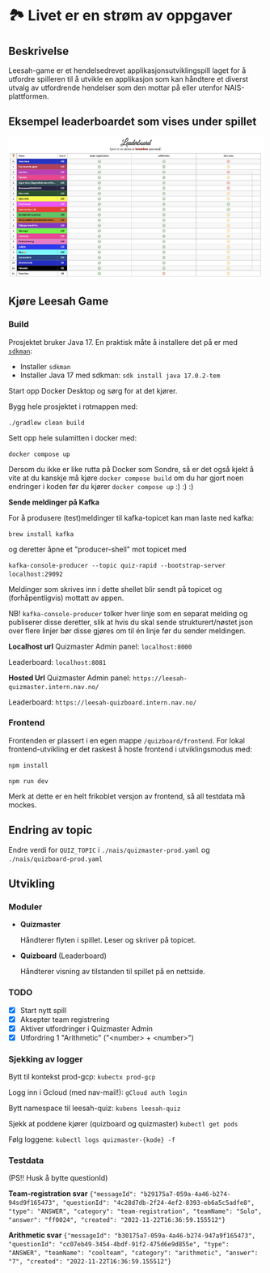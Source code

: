 # 🏞️ Livet er en strøm av oppgaver

## Beskrivelse
Leesah-game er et hendelsedrevet applikasjonsutviklingspill laget for å utfordre spilleren til å utvikle en applikasjon som kan håndtere et diverst utvalg av utfordrende hendelser som den mottar på eller utenfor NAIS-plattformen.

## Eksempel leaderboardet som vises under spillet
<img style="height:20em;" src="/leesah-game-board.png">

## Kjøre Leesah Game

[//]: # (- [Spillerene er på Nais]&#40;&#41;)
[//]: # (- [Spillerene er ikke på Nais]&#40;leesah-game-outside-nais.md&#41;)

### Build
Prosjektet bruker Java 17. En praktisk måte å installere det på er med [`sdkman`](https://sdkman.io/):
- Installer `sdkman`
- Installer Java 17 med sdkman: `sdk install java 17.0.2-tem`

Start opp Docker Desktop og sørg for at det kjører.

Bygg hele prosjektet i rotmappen med:

`./gradlew clean build`

Sett opp hele sulamitten i docker med:

`docker compose up`

Dersom du ikke er like rutta på Docker som Sondre, så er det også kjekt å vite at du kanskje må kjøre `docker compose build` om du har gjort noen endringer i koden før du kjører `docker compose up` :) :) :) 

**Sende meldinger på Kafka**

For å produsere (test)meldinger til kafka-topicet kan man laste ned kafka:

`brew install kafka`

og deretter åpne et "producer-shell" mot topicet med

`kafka-console-producer --topic quiz-rapid --bootstrap-server localhost:29092`

Meldinger som skrives inn i dette shellet blir sendt på topicet og (forhåpentligvis) mottatt av appen.

NB! `kafka-console-producer` tolker hver linje som en separat melding og publiserer disse deretter, slik at hvis du skal sende
strukturert/nøstet json over flere linjer bør disse gjøres om til én linje før du sender meldingen.

**Localhost url**
Quizmaster Admin panel: `localhost:8000`

Leaderboard: `localhost:8081`

**Hosted Url**
Quizmaster Admin panel: `https://leesah-quizmaster.intern.nav.no/`

Leaderboard: `https://leesah-quizboard.intern.nav.no/`

### Frontend
Frontenden er plassert i en egen mappe `/quizboard/frontend`. For lokal frontend-utvikling er det raskest å hoste frontend i utviklingsmodus med:

`npm install`

`npm run dev`

Merk at dette er en helt frikoblet versjon av frontend, så all testdata må mockes.

## Endring av topic
Endre verdi for `QUIZ_TOPIC` i `./nais/quizmaster-prod.yaml` og `./nais/quizboard-prod.yaml` 

## Utvikling

### Moduler

- **Quizmaster**
  
  Håndterer flyten i spillet. Leser og skriver på topicet.

- **Quizboard** (Leaderboard)

  Håndterer visning av tilstanden til spillet på en nettside. 

### TODO
- [x] Start nytt spill
- [x] Aksepter team registrering
- [x] Aktiver utfordringer i Quizmaster Admin 
- [x] Utfordring 1 "Arithmetic" ("\<number\> + \<number\>")

### Sjekking av logger
Bytt til kontekst prod-gcp: `kubectx prod-gcp`

Logg inn i Gcloud (med nav-mail!): `gCloud auth login`

Bytt namespace til leesah-quiz: `kubens leesah-quiz`

Sjekk at poddene kjører (quizboard og quizmaster) `kubectl get pods`

Følg loggene: `kubectl logs quizmaster-{kode} -f`

### Testdata
(PS!! Husk å bytte questionId)

**Team-registration svar**
`{"messageId": "b29175a7-059a-4a46-b274-94sd9f165473", "questionId": "4c28d7db-2f24-4ef2-8393-eb6a5c5adfe8", "type": "ANSWER", "category": "team-registration", "teamName": "Solo", "answer": "ff0024", "created": "2022-11-22T16:36:59.155512"}`

**Arithmetic svar**
`{"messageId": "b30175a7-059a-4a46-b274-947a9f165473", "questionId": "cc07eb49-3454-4bdf-91f2-475d6e9d855e", "type": "ANSWER", "teamName": "coolteam", "category": "arithmetic", "answer": "7", "created": "2022-11-22T16:36:59.155512"}`
